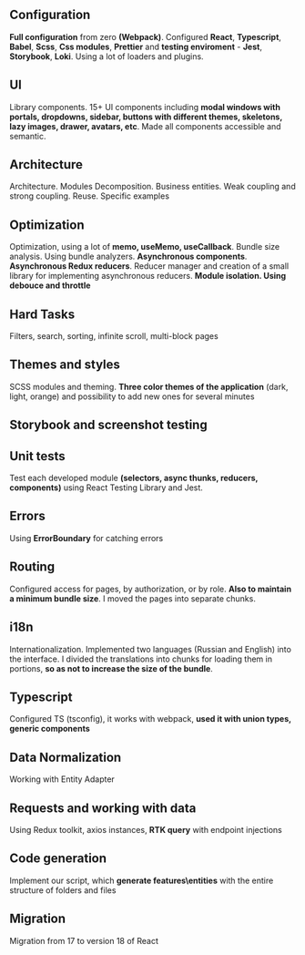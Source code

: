 ## Configuration

**Full configuration** from zero **(Webpack)**. Configured **React**, **Typescript**, **Babel**, **Scss**, **Css modules**, **Prettier** and **testing enviroment** -
**Jest**, **Storybook**, **Loki**. Using a lot of loaders and plugins.

## UI

Library components. 15+ UI components including **modal windows with portals, dropdowns, sidebar, buttons with different themes, skeletons, lazy images, drawer, avatars, etc**.
Made all components accessible and semantic.

## Architecture

Architecture. Modules Decomposition. Business entities. Weak coupling and strong coupling. Reuse. Specific examples

## Optimization

Optimization, using a lot of **memo, useMemo, useCallback**. Bundle size analysis. Using bundle analyzers. **Asynchronous components**.
**Asynchronous Redux reducers**. Reducer manager and creation of a small library for implementing asynchronous reducers. **Module isolation. Using debouce and throttle**

## Hard Tasks

Filters, search, sorting, infinite scroll, multi-block pages

## Themes and styles

SCSS modules and theming. **Three color themes of the application** (dark, light, orange) and possibility to add new ones for several minutes

## Storybook and screenshot testing

## Unit tests

Test each developed module **(selectors, async thunks, reducers, components)** using React Testing Library and Jest.

## Errors

Using **ErrorBoundary** for catching errors

## Routing

Configured access for pages, by authorization, or by role. **Also to maintain a minimum bundle size**. I moved the pages into separate chunks.

## i18n

Internationalization. Implemented two languages (Russian and English) into the interface.
I divided the translations into chunks for loading them in portions, **so as not to increase the size of the bundle**.

## Typescript

Configured TS (tsconfig), it works with webpack, **used it with union types, generic components**

## Data Normalization

Working with Entity Adapter

## Requests and working with data

Using Redux toolkit, axios instances, **RTK query** with endpoint injections

## Code generation

Implement our script, which **generate features\entities** with the entire structure of folders and files

## Migration

Migration from 17 to version 18 of React
